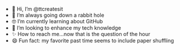 - 👋 Hi, I’m @ttcreatesit
- 🐇 I’m always going down a rabbit hole
- 🤓 I’m currently learning about GitHub
- 💞️ I’m looking to enhance my tech knowledge
- ✨ How to reach me...now that is the question of the hour
- 😄 Fun fact: my favorite past time seems to include paper shuffling

<!---
ttcreatesit/ttcreatesit is a ✨ special ✨ repository because its `README.md` (this file) appears on your GitHub profile.
You can click the Preview link to take a look at your changes.
--->
